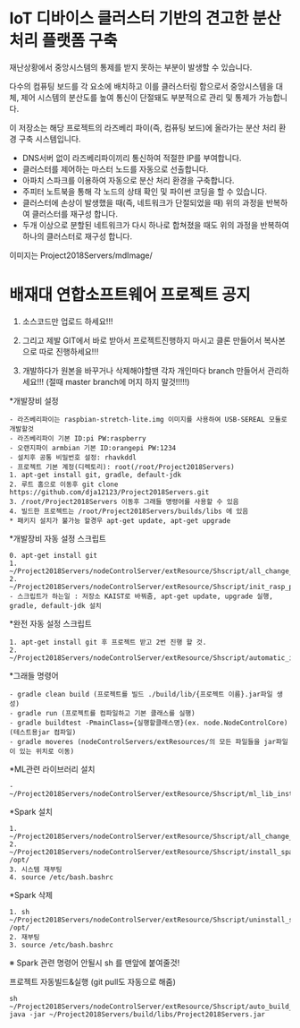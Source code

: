 # IoT 디바이스 클러스터 기반의 견고한 분산처리 플랫폼 구축

재난상황에서 중앙시스템의 통제를 받지 못하는 부분이 발생할 수 있습니다.

다수의 컴퓨팅 보드를 각 요소에 배치하고 이를 클러스터링 함으로서 중앙시스템을 대체, 제어 시스템의 분산도를 높여 통신이 단절돼도 부분적으로 관리 및 통제가 가능합니다.

이 저장소는 해당 프로젝트의 라즈베리 파이(즉, 컴퓨팅 보드)에 올라가는 분산 처리 환경 구축 시스템입니다.
 - DNS서버 없이 라즈베리파이끼리 통신하여 적절한 IP를 부여합니다.
 - 클러스터를 제어하는 마스터 노드를 자동으로 선출합니다.
 - 아파치 스파크를 이용하여 자동으로 분산 처리 환경을 구축합니다.
 - 주피터 노트북을 통해 각 노드의 상태 확인 및 파이썬 코딩을 할 수 있습니다.
 - 클러스터에 손상이 발생했을 때(즉, 네트워크가 단절되었을 때) 위의 과정을 반복하여 클러스터를 재구성 합니다.
 - 두개 이상으로 분할된 네트워크가 다시 하나로 합쳐졌을 때도 위의 과정을 반복하여 하나의 클러스터로 재구성 합니다.

이미지는 Project2018Servers/mdImage/ 

<h1>배재대 연합소프트웨어 프로젝트 공지</h1>

1. 소스코드만 업로드 하세요!!!

2. 그리고 제발 GIT에서 바로 받아서 프로젝트진행하지 마시고 클론 만들어서 복사본으로 따로 진행하세요!!!

3. 개발하다가 원본을 바꾸거나 삭제해야할땐 각자 개인마다 branch 만들어서 관리하세요!!! (절때 master branch에 머지 하지 말것!!!!!)

*개발장비 설정

    - 라즈베리파이는 raspbian-stretch-lite.img 이미지를 사용하여 USB-SEREAL 모듈로 개발할것
    - 라즈베리파이 기본 ID:pi PW:raspberry
    - 오랜지파이 armbian 기본 ID:orangepi PW:1234
    - 설치후 공통 비밀번호 설정: rhavkddl
    - 프로젝트 기본 계정(디렉토리): root(/root/Project2018Servers)
    1. apt-get install git, gradle, default-jdk
    2. 루트 홈으로 이동후 git clone https://github.com/dja12123/Project2018Servers.git
    3. /root/Project2018Servers 이동후 그래들 명령어를 사용할 수 있음
    4. 빌드한 프로젝트는 /root/Project2018Servers/builds/libs 에 있음
    * 패키지 설치가 불가능 할경우 apt-get update, apt-get upgrade
    
*개발장비 자동 설정 스크립트

    0. apt-get install git
    1. ~/Project2018Servers/nodeControlServer/extResource/Shscript/all_change_unix.sh
    2. ~/Project2018Servers/nodeControlServer/extResource/Shscript/init_rasp_pi.sh
    - 스크립트가 하는일 : 저장소 KAIST로 바꿔줌, apt-get update, upgrade 실행, gradle, default-jdk 설치
    
*완전 자동 설정 스크립트

    1. apt-get install git 후 프로젝트 받고 2번 진행 할 것.
    2. ~/Project2018Servers/nodeControlServer/extResource/Shscript/automatic_install_final.sh
    
    

*그래들 명령어

    - gradle clean build (프로젝트를 빌드 ./build/lib/{프로젝트 이름}.jar파일 생성)
    - gradle run (프로젝트를 컴파일하고 기본 클래스를 실행)
    - gradle buildtest -PmainClass={실행할클래스명}(ex. node.NodeControlCore) (테스트용jar 컴파일)
    - gradle moveres (nodeControlServers/extResources/의 모든 파일들을 jar파일이 있는 위치로 이동)
   
   
*ML관련 라이브러리 설치

    - ~/Project2018Servers/nodeControlServer/extResource/Shscript/ml_lib_install.sh
   
*Spark 설치

    1. ~/Project2018Servers/nodeControlServer/extResource/Shscript/all_change_unix.sh
    2. ~/Project2018Servers/nodeControlServer/extResource/Shscript/install_spark.sh /opt/
    3. 시스템 재부팅
    4. source /etc/bash.bashrc
    
    
*Spark 삭제
    
    1. sh ~/Project2018Servers/nodeControlServer/extResource/Shscript/uninstall_spark.sh /opt/
    2. 재부팅
    3. source /etc/bash.bashrc

※ Spark 관련 명령어 안될시 sh 를 맨앞에 붙여줄것!

프로젝트 자동빌드&실행 (git pull도 자동으로 해줌)

    sh ~/Project2018Servers/nodeControlServer/extResource/Shscript/auto_build_proj.sh 
    java -jar ~/Project2018Servers/build/libs/Project2018Servers.jar
